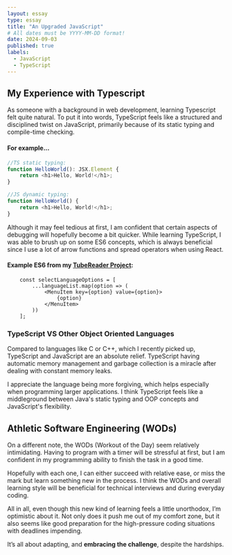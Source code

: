 ```yaml
---
layout: essay
type: essay
title: "An Upgraded JavaScript"
# All dates must be YYYY-MM-DD format!
date: 2024-09-03
published: true
labels:
  - JavaScript
  - TypeScript
---
```


## My Experience with Typescript

As someone with a background in web development, learning Typescript felt quite natural. To put it into words, TypeScript feels like a structured and disciplined twist on JavaScript, primarily because of its static typing and compile-time checking. 


#### For example... 
```typescript
//TS static typing:
function HelloWorld(): JSX.Element {
    return <h1>Hello, World!</h1>;
}

//JS dynamic typing:
function HelloWorld() {
    return <h1>Hello, World!</h1>;
}

```

Although it may feel tedious at first, I am confident that certain aspects of debugging will hopefully become a bit quicker. While learning TypeScript, I was able to brush up on some ES6 concepts, which is always beneficial since I use a lot of arrow functions and spread operators when using React.

#### Example ES6 from my [TubeReader Project](https://www.tubereader.practicalsoftware.com/explore):
```JSX
    const selectLanguageOptions = [
        ...languageList.map(option => (
            <MenuItem key={option} value={option}>
                {option}
            </MenuItem>
        ))
    ];
```

### TypeScript VS Other Object Oriented Languages

Compared to languages like C or C++, which I recently picked up, TypeScript and JavaScript are an absolute relief. TypeScript having automatic memory management and garbage collection is a miracle after dealing with constant memory leaks.

I appreciate the language being more forgiving, which helps especially when programming larger applications. I think TypeScript feels like a middleground between Java's static typing and OOP concepts and JavaScript's flexibility.

## Athletic Software Engineering (WODs)

On a different note, the WODs (Workout of the Day) seem relatively intimidating. Having to program with a timer will be stressful at first, but I am confident in my programming ability to finish the task in a good time.

Hopefully with each one, I can either succeed with relative ease, or miss the mark but learn something new in the process. I think the WODs and overall learning style will be beneficial for technical interviews and during everyday coding.

All in all, even though this new kind of learning feels a little unorthodox, I’m optimistic about it. Not only does it push me out of my comfort zone, but it also seems like good preparation for the high-pressure coding situations with deadlines impending. 

It’s all about adapting, and **embracing the challenge**, despite the hardships.
